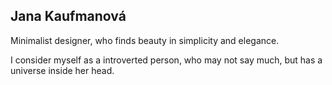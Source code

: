 ## Jana Kaufmanová 

Minimalist designer, who finds beauty in simplicity and elegance. 

I consider myself as a introverted person, who may not say much, but has a universe inside her head. 
